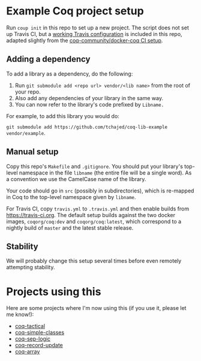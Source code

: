 # Example Coq project setup

Run `coup init` in this repo to set up a new project. The script does not set up Travis CI, but a [working Travis configuration](travis.yml) is included in this repo, adapted slightly from the [coq-community/docker-coq CI setup](https://github.com/coq-community/docker-coq/wiki/CI-setup).

## Adding a dependency

To add a library as a dependency, do the following:

1. Run `git submodule add <repo url> vendor/<lib name>` from the root of your repo.
2. Also add any dependencies of your library in the same way.
3. You can now refer to the library's code prefixed by `Libname.`

For example, to add this library you would do:

`git submodule add https://github.com/tchajed/coq-lib-example vendor/example`.

## Manual setup

Copy this repo's `Makefile` and `.gitignore`. You should put your library's top-level namespace in the file `libname` (the entire file will be a single word). As a convention we use the CamelCase name of the library.

Your code should go in `src` (possibly in subdirectories), which is re-mapped in Coq to the top-level namespace given by `libname`.

For Travis CI, copy `travis.yml` to `.travis.yml` and then enable builds from <https://travis-ci.org>. The default setup builds against the two docker images, `coqorg/coq:dev` and `coqorg/coq:latest`, which correspond to a nightly build of `master` and the latest stable release.

## Stability

We will probably change this setup several times before even remotely attempting stability.

# Projects using this

Here are some projects where I'm now using this (if you use it, please let me know!):

- [coq-tactical](https://github.com/tchajed/coq-tactical)
- [coq-simple-classes](https://github.com/tchajed/coq-simple-classes)
- [coq-sep-logic](https://github.com/tchajed/coq-sep-logic)
- [coq-record-update](https://github.com/tchajed/coq-record-update)
- [coq-array](https://github.com/tchajed/coq-array)
